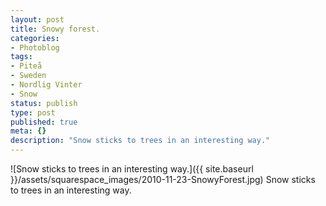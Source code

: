 ```yaml
---
layout: post
title: Snowy forest.
categories:
- Photoblog
tags:
- Piteå
- Sweden
- Nordlig Vinter
- Snow
status: publish
type: post
published: true
meta: {}
description: "Snow sticks to trees in an interesting way."
---
```


![Snow sticks to trees in an interesting way.]({{ site.baseurl }}/assets/squarespace_images/2010-11-23-SnowyForest.jpg) Snow sticks to trees in an interesting way.
